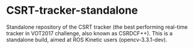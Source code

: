 # CSRT-tracker-standalone
Standalone repository of the CSRT tracker (the best performing real-time tracker in VOT2017 challenge, also known as CSRDCF++). This is a standalone build, aimed at ROS Kinetic users (opencv-3.3.1-dev).
